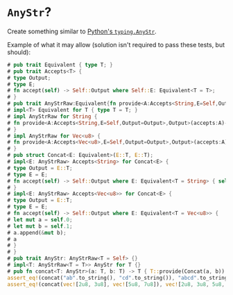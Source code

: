# `AnyStr`?

Create something similar to [Python's `typing.AnyStr`].

[Python's `typing.AnyStr`]: https://docs.python.org/3/library/typing.html#typing.AnyStr

Example of what it may allow (solution isn't required to pass these tests, but should):

```rust
# pub trait Equivalent { type T; }
# pub trait Accepts<T> {
# type Output;
# type E;
# fn accept(self) -> Self::Output where Self::E: Equivalent<T = T>;
# }
# pub trait AnyStrRaw:Equivalent{fn provide<A:Accepts<String,E=Self,Output=Output>+Accepts<Vec<u8>,E=Self,Output=Output>,Output>(accepts:A)->Output;}
# impl<T> Equivalent for T { type T = T; }
# impl AnyStrRaw for String {
# fn provide<A:Accepts<String,E=Self,Output=Output>,Output>(accepts:A)->Output{<A as Accepts<String>>::accept(accepts)}
# }
# impl AnyStrRaw for Vec<u8> {
# fn provide<A:Accepts<Vec<u8>,E=Self,Output=Output>,Output>(accepts:A)->Output{<A as Accepts<Vec<u8>>>::accept(accepts)}
# }
# pub struct Concat<E: Equivalent>(E::T, E::T);
# impl<E: AnyStrRaw> Accepts<String> for Concat<E> {
# type Output = E::T;
# type E = E;
# fn accept(self) -> Self::Output where E: Equivalent<T = String> { self.0 + &self.1 }
# }
# impl<E: AnyStrRaw> Accepts<Vec<u8>> for Concat<E> {
# type Output = E::T;
# type E = E;
# fn accept(self) -> Self::Output where E: Equivalent<T = Vec<u8>> {
# let mut a = self.0;
# let mut b = self.1;
# a.append(&mut b);
# a
# }
# }
# pub trait AnyStr: AnyStrRaw<T = Self> {}
# impl<T: AnyStrRaw<T = T>> AnyStr for T {}
# pub fn concat<T: AnyStr>(a: T, b: T) -> T { T::provide(Concat(a, b)) }
assert_eq!(concat("ab".to_string(), "cd".to_string()), "abcd".to_string());
assert_eq!(concat(vec![2u8, 3u8], vec![5u8, 7u8]), vec![2u8, 3u8, 5u8, 7u8]);
```
